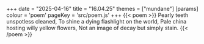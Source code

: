 +++
date = "2025-04-16"
title = "16.04.25"
themes = ["mundane"]
[params]
  colour = 'poem'
  pageKey = 'src/poem.js'
+++
{{< poem >}}
Pearly teeth unspotless cleaned,
To shine a dying flashlight on the world,
Pale china hosting willy yellow flowers,
Not an image of decay but simply stain.
{{< /poem >}}